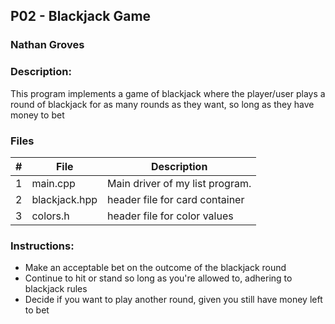 ## P02 - Blackjack Game
### Nathan Groves
### Description:

This program implements a game of blackjack where the player/user plays a round of blackjack for as many
rounds as they want, so long as they have money to bet

### Files

|   #   | File     | Description                      |
| :---: | -------- | -------------------------------- |
|   1   | main.cpp | Main driver of my list program. |
|   2   | blackjack.hpp | header file for card container |
|   3   | colors.h | header file for color values|


### Instructions:

- Make an acceptable bet on the outcome of the blackjack round
- Continue to hit or stand so long as you're allowed to, adhering to blackjack rules
- Decide if you want to play another round, given you still have money left to bet



